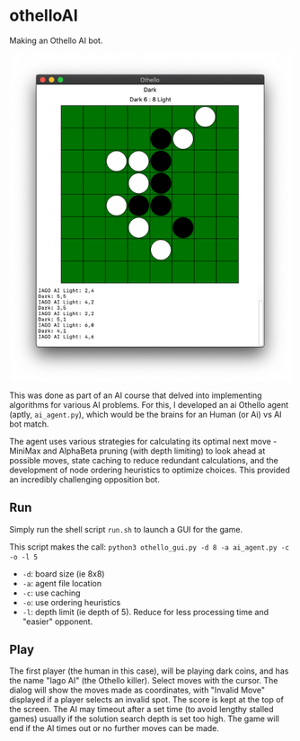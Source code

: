 # othelloAI
Making an Othello AI bot.

![screenshot](othelloAI.png)

This was done as part of an AI course that delved into implementing algorithms for various AI problems. For this, I developed an ai Othello agent (aptly, `ai_agent.py`), which would be the brains for an Human (or Ai) vs AI bot match.

The agent uses various strategies for calculating its optimal next move - MiniMax and AlphaBeta pruning (with depth limiting) to look ahead at possible moves, state caching to reduce redundant calculations, and the development of node ordering heuristics to optimize choices. This provided an incredibly challenging opposition bot.

## Run
Simply run the shell script `run.sh` to launch a GUI for the game.

This script makes the call:
`python3 othello_gui.py -d 8 -a ai_agent.py -c -o -l 5`
  - `-d`: board size (ie 8x8)
  - `-a`: agent file location
  - `-c`: use caching
  - `-o`: use ordering heuristics
  - `-l`: depth limit (ie depth of 5). Reduce for less processing time and "easier" opponent.

## Play

The first player (the human in this case), will be playing dark coins, and has the name "Iago AI" (the Othello killer). Select moves with the cursor. The dialog will show the moves made as coordinates, with "Invalid Move" displayed if a player selects an invalid spot. The score is kept at the top of the screen. The AI may timeout after a set time (to avoid lengthy stalled games) usually if the solution search depth is set too high. The game will end if the AI times out or no further moves can be made.
